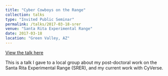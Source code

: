 ```yaml
---
title: "Cyber Cowboys on the Range"
collection: talks
type: "Invited Public Seminar"
permalink: /talks/2017-03-18-srer
venue: "Santa Rita Experimental Range"
date: 2017-03-18
location: "Green Valley, AZ"
---
```


[View the talk here](http://prezi.com/ba-ij00savre/?utm_campaign=share&utm_medium=copy&rc=ex0share)

This is a talk I gave to a local group about my post-doctoral work on the Santa Rita Experimental Range (SRER), and my current work with CyVerse.
